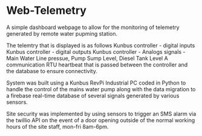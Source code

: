 # Web-Telemetry

A simple dashboard webpage to allow for the monitoring of telemetry generated by remote water pupming station.

The telemtry that is displayed is as follows
	Kunbus controller - digital inputs
	Kunbus controller - digital outputs
	Kunbus controller - Analogs signals - Main Water Line pressue, Pump Sump Level, Diesel Tank Level
  A communication RTU heartbeat that is passed between the controller and the database to ensure connectivity.

System was built using a Kunbus RevPi Industrial PC coded in Python to handle the control of the mains water pump along with the data migration to a firebase real-time database of several signals generated by various sensors. 

Site security was implemented by using sensors to trigger an SMS alarm via the twillio API on the event of a door opening outside of the normal working hours of the site staff, mon-fri 8am-6pm.
